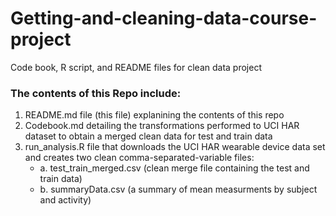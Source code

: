 # Getting-and-cleaning-data-course-project
Code book, R script, and README files for clean data project

### The contents of this Repo include:
  1. README.md file (this file) explanining the contents of this repo
  2. Codebook.md detailing the transformations performed to UCI HAR dataset to obtain a merged clean data for test and train data
  3. run_analysis.R file that downloads the UCI HAR wearable device data set and creates two clean comma-separated-variable files:
      * a. test_train_merged.csv (clean merge file containing the test and train data)
      * b. summaryData.csv (a summary of mean measurments by subject and activity)

